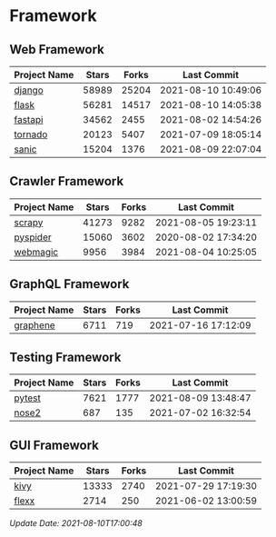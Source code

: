 # Framework

## Web Framework
| Project Name | Stars | Forks | Last Commit |
| ------------ | ----- | ----- | ----------- |
| [django](https://github.com/django/django) | 58989 | 25204 | 2021-08-10 10:49:06 |
| [flask](https://github.com/pallets/flask) | 56281 | 14517 | 2021-08-10 14:05:38 |
| [fastapi](https://github.com/tiangolo/fastapi) | 34562 | 2455 | 2021-08-02 14:54:26 |
| [tornado](https://github.com/tornadoweb/tornado) | 20123 | 5407 | 2021-07-09 18:05:14 |
| [sanic](https://github.com/sanic-org/sanic) | 15204 | 1376 | 2021-08-09 22:07:04 |

## Crawler Framework
| Project Name | Stars | Forks | Last Commit |
| ------------ | ----- | ----- | ----------- |
| [scrapy](https://github.com/scrapy/scrapy) | 41273 | 9282 | 2021-08-05 19:23:11 |
| [pyspider](https://github.com/binux/pyspider) | 15060 | 3602 | 2020-08-02 17:34:20 |
| [webmagic](https://github.com/code4craft/webmagic) | 9956 | 3984 | 2021-08-04 10:25:05 |

## GraphQL Framework
| Project Name | Stars | Forks | Last Commit |
| ------------ | ----- | ----- | ----------- |
| [graphene](https://github.com/graphql-python/graphene) | 6711 | 719 | 2021-07-16 17:12:09 |

## Testing Framework
| Project Name | Stars | Forks | Last Commit |
| ------------ | ----- | ----- | ----------- |
| [pytest](https://github.com/pytest-dev/pytest) | 7621 | 1777 | 2021-08-09 13:48:47 |
| [nose2](https://github.com/nose-devs/nose2) | 687 | 135 | 2021-07-02 16:32:54 |

## GUI Framework
| Project Name | Stars | Forks | Last Commit |
| ------------ | ----- | ----- | ----------- |
| [kivy](https://github.com/kivy/kivy) | 13333 | 2740 | 2021-07-29 17:19:30 |
| [flexx](https://github.com/flexxui/flexx) | 2714 | 250 | 2021-06-02 13:00:59 |

*Update Date: 2021-08-10T17:00:48*